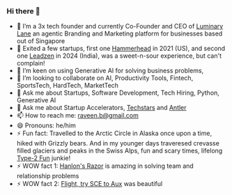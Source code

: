 ### Hi there 👋

<!--
**raveenb/raveenb** is a ✨ _special_ ✨ repository because its `README.md` (this file) appears on your GitHub profile.

Here are some ideas to get you started:
-->
- 🔭 I’m a 3x tech founder and currently Co-Founder and CEO of [Luminary Lane](https://www.luminarylane.app) an agentic Branding and Marketing platform for businesses based out of Singapore
- 💸 Exited a few startups, first one [Hammerhead](https://www.hammerhead.io) in 2021 (US), and second one [Leadzen](https://app.leadzen.ai)  in 2024 (India), was a sweet-n-sour experience, but can't complain!
- 🌱 I’m keen on using Generative AI for solving business problems, 
- 👯 I’m looking to collaborate on AI, Productivity Tools, Fintech, SportsTech, HardTech, MarketTech
- 💬 Ask me about Startups, Software Development, Tech Hiring, Python, Generative AI
- 💬 Ask me about Startup Accelerators, [Techstars](https://www.techstars.com/) and [Antler](https://www.antler.co)
- 📫 How to reach me: raveen.b@gmail.com
- 😄 Pronouns: he/him
- ⚡ Fun fact: Travelled to the Arctic Circle in Alaska once upon a time, hiked with Grizzly bears. And in my younger days traveresed crevasse filled glaciers and peaks in the Swiss Alps, fun and scary times, lifelong [Type-2 Fun](https://www.rei.com/blog/climb/fun-scale) junkie!
- ⚡ WOW fact 1: [Hanlon's Razor](https://en.wikipedia.org/wiki/Hanlon%27s_razor) is amazing in solving team and relationship problems
- ⚡ WOW fact 2: [Flight, try SCE to Aux](https://www.nasa.gov/history/afj/ap12fj/a12-lightningstrike.html) was beautiful
  
